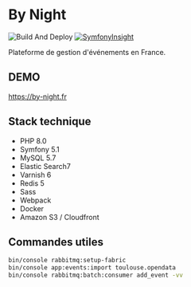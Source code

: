 # By Night

![Build And Deploy](https://github.com/guillaume-sainthillier/by-night.fr/workflows/Build%20And%20Deploy%20Release/badge.svg)
[![SymfonyInsight](https://insight.symfony.com/projects/a11fedf7-0560-449b-bbfa-d38fe90a99ee/mini.svg)](https://insight.symfony.com/projects/a11fedf7-0560-449b-bbfa-d38fe90a99ee)

Plateforme de gestion d'événements en France.

## DEMO

https://by-night.fr

## Stack technique

-   PHP 8.0
-   Symfony 5.1
-   MySQL 5.7
-   Elastic Search7
-   Varnish 6
-   Redis 5
-   Sass
-   Webpack
-   Docker
-   Amazon S3 / Cloudfront

## Commandes utiles

```bash
bin/console rabbitmq:setup-fabric
bin/console app:events:import toulouse.opendata
bin/console rabbitmq:batch:consumer add_event -vv
```
